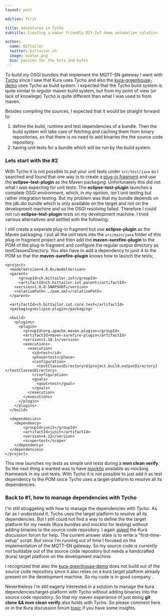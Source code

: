 ```yaml
---
layout: post

edition: first

title: Adventures in Tycho
subtitle: Creating a maker friendly DIY IoT home automation solution

author:
  name: BITtailor
  twitter: bittailor_ch
  image: avatar.png
  bio: passion for the bits and bytes
---
```

[Kura]: https://eclipse.org/kura/
[Hello World Example]: http://eclipse.github.io/kura/doc/hello-example.html
[Getting Started]: http://eclipse.github.io/kura/doc/kura-setup.html
[RPi]: http://www.raspberrypi.org/
[Raspberry Pi Quick Start]: http://eclipse.github.io/kura/doc/raspberry-pi-quick-start.html
[nRF24]: https://www.nordicsemi.com/eng/Products/2.4GHz-RF/nRF24L01P
[Tycho]: https://eclipse.org/tycho/
[OSGI]: http://www.osgi.org/Main/HomePage
[Java]: http://www.oracle.com/technetwork/java/index.html
[Maven]: http://maven.apache.org/
[Continuous Integration]: http://www.martinfowler.com/articles/continuousIntegration.html
[mockito]: http://mockito.org/

To build my OSGI bundels that implement the MQTT-SN gateway I went with [Tycho][Tycho] since I saw that Kura uses Tycho and also the [kura-greenhouse-demo](https://github.com/kartben/kura-greenhouse-demo) uses Tycho as build system. I expected that the Tycho build system is quite similar to *regular* maven build system, but from my point of view (or lack of knowlege) Tycho is quite different than what I was used to from maven.

<!-- more -->
Besides compiling the sources, I expected that it would be straight forward to:

1. define the build, runtime and test dependencies of a bundle. Then the build system will take care of fetching and caching them from binary repositories, so that there is no need to add binaries the the source code repository.
2. having unit tests for a bundle which will be run by the build system.

### Lets start with the **#2**
With Tycho it is not possible to put your unit tests under <small><tt>src/test/java</tt></small> so I searched and found that one way is to create a [plug-in fragment](http://www.vogella.com/tutorials/EclipseFragmentProject/article.html) and use the **eclipse-test-plugin** as the Maven packaging. Unfortunately this did not what I was expecting for unit tests. The **eclipse-test-plugin** launches a complete OSGI environment, which, in my opinion, isn't unit testing but rather integration testing. But my problem was that my bundle depends on the jdk.dio bundle which is only available on the target and not on the development machine and so the OSGI resolving failed. Therefore I could not run **eclipse-test-plugin** tests on my development machine. I tried various alternatives and settled with the following:

I still create a seperate plug-in fragment but use **eclipse-plugin** as the Maven packaging. I put all the unit tests into the <small><tt>src/main/java</tt></small> folder of this plug-in fragment project and then add the **maven-surefire-plugin** to the POM of the plug-in fragment and configure the regular output directory as testClassesDirectory. You also have to add a dependency to junit 4 to the POM so that the **maven-surefire-plugin** knows how to launch the tests;

```markup
<project>
  <modelVersion>4.0.0</modelVersion>
  <parent>
	  <groupId>ch.bittailor.iot</groupId>
 	  <artifactId>ch.bittailor.iot.parent</artifactId>
  	<version>1.0.0-SNAPSHOT</version>
    <relativePath>../pom.xml</relativePath>
  </parent>

  <artifactId>ch.bittailor.iot.core.test</artifactId>
  <packaging>eclipse-plugin</packaging>

  <build>
    <plugins>
      <plugin>
        <groupId>org.apache.maven.plugins</groupId>
        <artifactId>maven-surefire-plugin</artifactId>
        <version>2.18.1</version>
        <executions>
          <execution>
            <id>test</id>
            <phase>test</phase>
            <configuration>
              <testClassesDirectory>${project.build.outputDirectory}</testClassesDirectory>
            </configuration>
            <goals>
              <goal>test</goal>
            </goals>
          </execution>
        </executions>
      </plugin>
    </plugins>
  </build>

  <dependencies>
  	<dependency>
  		<groupId>junit</groupId>
  		<artifactId>junit</artifactId>
  		<version>4.12</version>
  		<scope>test</scope>
  	</dependency>
  </dependencies>
</project>
```  

This now launches my tests as simple unit tests during a **mvn clean verify**. So the next thing a wanted was to have [mockito][mockito] available as mocking framework in my unit tests. With Tycho it is not possible to just add it as test dependency to the POM since Tycho uses a target-platform to resolve all its dependencies.

### Back to **#1**, how to manage dependencies with Tycho
I'm still struggeling with how to manage the dependencies with Tycho. As far as I understood it, Tycho uses the target platform to resolve all its dependencies. But I still could not find a way to define the the target platform for my needs (Kura bundles and mockito for testing) without adding binaries to the source code repository. I again [asked](https://www.eclipse.org/forums/index.php/t/1028830/) the Kura discussion forum for help. The current answer state is to write a "first-time-setup" script. But since I'm running out of time I focused on the implementation of the MQTT-SN gateway. So my source code is currently not buildable out of the source code repository but needs a handcrafted (kura) target platform on the development machine.

I recognized that also the [kura-greenhouse-demo](https://github.com/kartben/kura-greenhouse-demo) does not build out of the source code repository since it also relies on a kura target platform already present on the development machine. So my code is in good company <i class="fa fa-smile-o"></i>.

Nevertheless I'm still eagerly interested in a solution to manage the kura dependencies/target-platform with Tycho without adding binaries into the source code repository. So that my maven experience of just doing **git clone && mvn clean verify** also holds with Tycho. So please comment here or in the Kura discussion forum [topic](https://www.eclipse.org/forums/index.php/t/1028830/) if you have some insights.
